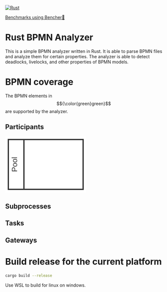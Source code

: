 [![Rust](https://github.com/timKraeuter/rust_bpmn_analyzer/actions/workflows/rust.yml/badge.svg)](https://github.com/timKraeuter/RustBPMNAnalyzer/actions/workflows/rust.yml)

[Benchmarks using Bencher🐰](https://bencher.dev/console/projects/rust-bpmn-analyzer/perf)

# Rust BPMN Analyzer

This is a simple BPMN analyzer written in Rust. It is able to parse BPMN files and analyze them for
certain properties. The analyzer is able to detect deadlocks, livelocks, and other properties of
BPMN models.

# BPMN coverage

The BPMN elements in $${\color{green}green}$$
are supported by the analyzer.

<span>
    <style>
    .supported {
        background-color: green;
        fill: green;
    }
    </style>
</span>

## Participants

![Pool](./documentation/assets/bpmn-symbols/pool.svg)

## Subprocesses

## Tasks

## Gateways

# Build release for the current platform

```bash
cargo build --release
```

Use WSL to build for linux on windows.
